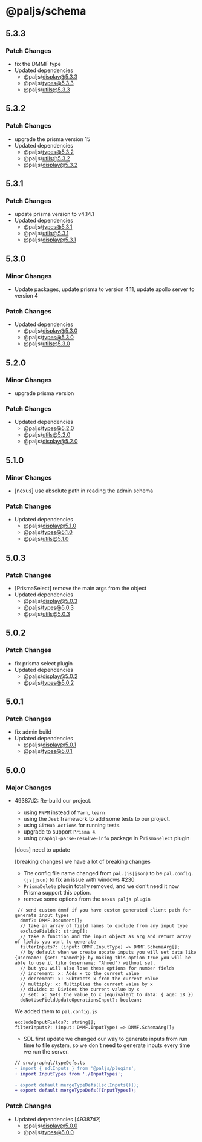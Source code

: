# @paljs/schema

## 5.3.3

### Patch Changes

- fix the DMMF type
- Updated dependencies
  - @paljs/display@5.3.3
  - @paljs/types@5.3.3
  - @paljs/utils@5.3.3

## 5.3.2

### Patch Changes

- upgrade the prisma version 15
- Updated dependencies
  - @paljs/types@5.3.2
  - @paljs/utils@5.3.2
  - @paljs/display@5.3.2

## 5.3.1

### Patch Changes

- update prisma version to v4.14.1
- Updated dependencies
  - @paljs/types@5.3.1
  - @paljs/utils@5.3.1
  - @paljs/display@5.3.1

## 5.3.0

### Minor Changes

- Update packages, update prisma to version 4.11, update apollo server to version 4

### Patch Changes

- Updated dependencies
  - @paljs/display@5.3.0
  - @paljs/types@5.3.0
  - @paljs/utils@5.3.0

## 5.2.0

### Minor Changes

- upgrade prisma version

### Patch Changes

- Updated dependencies
  - @paljs/types@5.2.0
  - @paljs/utils@5.2.0
  - @paljs/display@5.2.0

## 5.1.0

### Minor Changes

- [nexus] use absolute path in reading the admin schema

### Patch Changes

- Updated dependencies
  - @paljs/display@5.1.0
  - @paljs/types@5.1.0
  - @paljs/utils@5.1.0

## 5.0.3

### Patch Changes

- [PrismaSelect] remove the main args from the object
- Updated dependencies
  - @paljs/display@5.0.3
  - @paljs/types@5.0.3
  - @paljs/utils@5.0.3

## 5.0.2

### Patch Changes

- fix prisma select plugin
- Updated dependencies
  - @paljs/display@5.0.2
  - @paljs/types@5.0.2

## 5.0.1

### Patch Changes

- fix admin build
- Updated dependencies
  - @paljs/display@5.0.1
  - @paljs/types@5.0.1

## 5.0.0

### Major Changes

- 49387d2: Re-build our project.

  - using `PNPM` instead of `Yarn`, `learn`
  - using the `Jest` framework to add some tests to our project.
  - using `GitHub Actions` for running tests.
  - upgrade to support `Prisma 4`.
  - using `graphql-parse-resolve-info` package in P`rismaSelect` plugin

  [docs] need to update

  [breaking changes] we have a lot of breaking changes

  - The config file name changed from `pal.(js|json)` to be `pal.config.(js|json)` to fix an issue with windows #230
  - `PrismaDelete` plugin totally removed, and we don't need it now Prisma support this option.
  - remove some options from the `nexus paljs plugin`

  ```
   // send custom dmmf if you have custom generated client path for generate input types
    dmmf?: DMMF.Document[];
    // take an array of field names to exclude from any input type
    excludeFields?: string[];
    // take a function and the input object as arg and return array of fields you want to generate
    filterInputs?: (input: DMMF.InputType) => DMMF.SchemaArg[];
    // by default when we create update inputs you will set data like {username: {set: "Ahmed"}} by making this option true you will be able to use it like {username: "Ahmed"} without set.
    // but you will also lose these options for number fields
    // increment: x: Adds x to the current value
    // decrement: x: Subtracts x from the current value
    // multiply: x: Multiplies the current value by x
    // divide: x: Divides the current value by x
    // set: x: Sets the value to x (equivalent to data: { age: 18 })
    doNotUseFieldUpdateOperationsInput?: boolean;
  ```

  We added them to `pal.config.js`

  ```
  excludeInputFields?: string[];
  filterInputs?: (input: DMMF.InputType) => DMMF.SchemaArg[];
  ```

  - SDL first update we changed our way to generate inputs from run time to file system, so we don't need to generate inputs every time we run the server.

  ```diff
  // src/graphql/typeDefs.ts
  - import { sdlInputs } from '@paljs/plugins';
  + import InputTypes from './InputTypes';

  - export default mergeTypeDefs([sdlInputs()]);
  + export default mergeTypeDefs([InputTypes]);
  ```

### Patch Changes

- Updated dependencies [49387d2]
  - @paljs/display@5.0.0
  - @paljs/types@5.0.0
